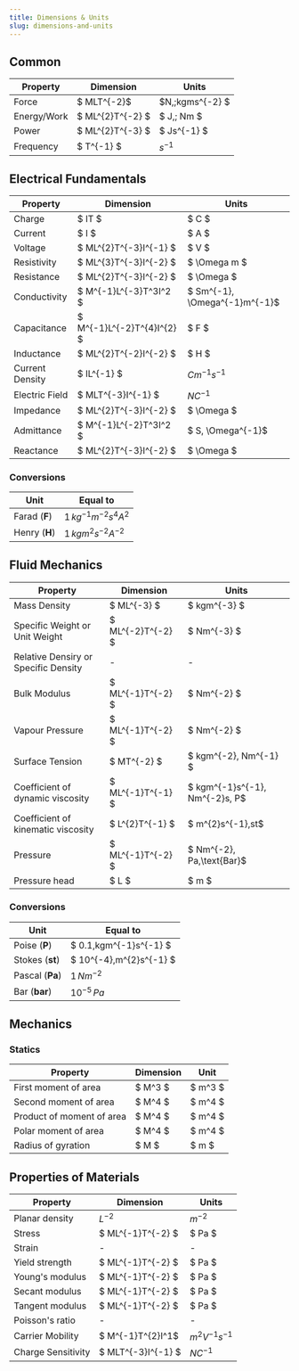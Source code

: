 ```yaml
---
title: Dimensions & Units
slug: dimensions-and-units
---
```


## Common

| Property    | Dimension        | Units            |
| ----------- | ---------------- | ---------------- |
| Force       | $ MLT^{-2}$      | $N,\;kgms^{-2} $ |
| Energy/Work | $ ML^{2}T^{-2} $ | $ J,\; Nm $      |
| Power       | $ ML^{2}T^{-3} $ | $ Js^{-1} $      |
| Frequency   | $ T^{-1} $       | $s^{-1}$         |

## Electrical Fundamentals

| Property        | Dimension                  | Units                         |
| --------------- | -------------------------- | ----------------------------- |
| Charge          | $ IT $                     | $ C $                         |
| Current         | $ I $                      | $ A $                         |
| Voltage         | $ ML^{2}T^{-3}I^{-1} $     | $ V $                         |
| Resistivity     | $ ML^{3}T^{-3}I^{-2} $     | $ \Omega m $                  |
| Resistance      | $ ML^{2}T^{-3}I^{-2} $     | $ \Omega $                    |
| Conductivity    | $ M^{-1}L^{-3}T^3I^2 $     | $ Sm^{-1}, \Omega^{-1}m^{-1}$ |
| Capacitance     | $ M^{-1}L^{-2}T^{4}I^{2} $ | $ F $                         |
| Inductance      | $ ML^{2}T^{-2}I^{-2} $     | $ H $                         |
| Current Density | $ IL^{-1} $                | $Cm^{-1}s^{-1}$               |
| Electric Field  | $ MLT^{-3}I^{-1} $         | $NC^{-1}$                     |
| Impedance       | $ ML^{2}T^{-3}I^{-2} $     | $ \Omega $                    |
| Admittance      | $ M^{-1}L^{-2}T^3I^2 $     | $ S, \Omega^{-1}$             |
| Reactance       | $ ML^{2}T^{-3}I^{-2} $     | $ \Omega $                    |

### Conversions

| Unit          | Equal to                 |
| ------------- | ------------------------ |
| Farad (**F**) | $1\,kg^{-1}m^{-2}s^4A^2$ |
| Henry (**H**) | $1\,kgm^2s^{-2}A^{-2}$   |

## Fluid Mechanics

| Property                             | Dimension         | Units                          |
| ------------------------------------ | ----------------- | ------------------------------ |
| Mass Density                         | $ ML^{-3} $       | $ kgm^{-3} $                   |
| Specific Weight or Unit Weight       | $ ML^{-2}T^{-2} $ | $ Nm^{-3} $                    |
| Relative Densiry or Specific Density | -                 | -                              |
| Bulk Modulus                         | $ ML^{-1}T^{-2} $ | $ Nm^{-2} $                    |
| Vapour Pressure                      | $ ML^{-1}T^{-2} $ | $ Nm^{-2} $                    |
| Surface Tension                      | $ MT^{-2} $       | $ kgm^{-2}, Nm^{-1} $          |
| Coefficient of dynamic viscosity     | $ ML^{-1}T^{-1} $ | $ kgm^{-1}s^{-1}, Nm^{-2}s, P$ |
| Coefficient of kinematic viscosity   | $ L^{2}T^{-1} $   | $ m^{2}s^{-1},st$              |
| Pressure                             | $ ML^{-1}T^{-2} $ | $ Nm^{-2}, Pa,\text{Bar}$      |
| Pressure head                        | $ L $             | $ m $                          |

### Conversions

| Unit            | Equal to                 |
| --------------- | ------------------------ |
| Poise (**P**)   | $ 0.1\,kgm^{-1}s^{-1} $  |
| Stokes (**st**) | $ 10^{-4}\,m^{2}s^{-1} $ |
| Pascal (**Pa**) | $1\,Nm^{-2}$             |
| Bar (**bar**)   | $10^{-5}\,Pa$            |

## Mechanics

### Statics

| Property                  | Dimension | Unit    |
| ------------------------- | --------- | ------- |
| First moment of area      | $ M^3 $   | $ m^3 $ |
| Second moment of area     | $ M^4 $   | $ m^4 $ |
| Product of moment of area | $ M^4 $   | $ m^4 $ |
| Polar moment of area      | $ M^4 $   | $ m^4 $ |
| Radius of gyration        | $ M $     | $ m $   |

## Properties of Materials

| Property           | Dimension          | Units               |
| ------------------ | ------------------ | ------------------- |
| Planar density     | $L^{-2}$           | $m^{-2}$            |
| Stress             | $ ML^{-1}T^{-2} $  | $ Pa $              |
| Strain             | -                  | -                   |
| Yield strength     | $ ML^{-1}T^{-2} $  | $ Pa $              |
| Young's modulus    | $ ML^{-1}T^{-2} $  | $ Pa $              |
| Secant modulus     | $ ML^{-1}T^{-2} $  | $ Pa $              |
| Tangent modulus    | $ ML^{-1}T^{-2} $  | $ Pa $              |
| Poisson's ratio    | -                  | -                   |
| Carrier Mobility   | $ M^{-1}T^{2}I^1$  | $m^{2}V^{-1}s^{-1}$ |
| Charge Sensitivity | $ MLT^{-3}I^{-1} $ | $NC^{-1}$           |
